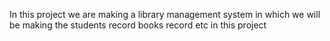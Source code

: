 In this project we are making a library management system in which we will be making the students record books record etc in this project
